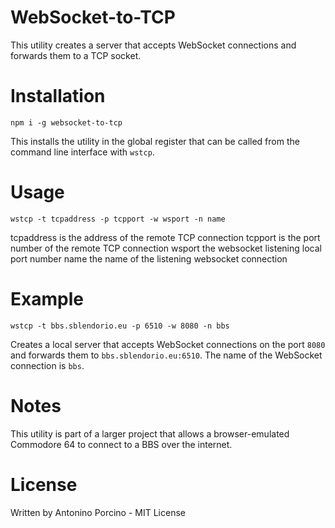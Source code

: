 # WebSocket-to-TCP

This utility creates a server that accepts WebSocket connections
and forwards them to a TCP socket.

# Installation

```
npm i -g websocket-to-tcp
```

This installs the utility in the global register that
can be called from the command line interface with `wstcp`.

# Usage

```
wstcp -t tcpaddress -p tcpport -w wsport -n name
```

tcpaddress is the address of the remote TCP connection
tcpport    is the port number of the remote TCP connection
wsport     the websocket listening local port number
name       the name of the listening websocket connection

# Example

```
wstcp -t bbs.sblendorio.eu -p 6510 -w 8080 -n bbs
```

Creates a local server that accepts WebSocket connections on the port `8080`
and forwards them to `bbs.sblendorio.eu:6510`. The name of the WebSocket
connection is `bbs`.

# Notes

This utility is part of a larger project that allows a browser-emulated
Commodore 64 to connect to a BBS over the internet.

# License

Written by Antonino Porcino - MIT License

